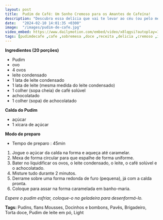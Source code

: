 ```yaml
---
layout: post
title:  Pudim de Café: Um Sonho Cremoso para os Amantes de Cafeína!
description: "Descubra essa delícia que vai te levar ao céu (ou pelo menos te dar um gás extra!)"
date:   "2024-02-10 14:01:35 +0300"
image:  "/images/pudim-de-cafe.jpg"
video_embed: https://www.dailymotion.com/embed/video/x8lqgsi?autoplay=1
tags: [pudimdecafe ,cafe ,sobremesa ,doce ,receita ,delicia ,cremoso ,instafood ,foodblogger]
---
```


**Ingredientes (20 porções)**

 - Pudim
 - ovo
- 4 ovos
- leite condensado
- 1 lata de leite condensado
- 1 lata de leite (mesma medida do leite condensado)
- 1 colher (sopa cheia) de café solúvel
- achocolatado
- 1 colher (sopa) de achocolatado

**Calda do Pudim**
- açúcar
- 1 xícara de açúcar

**Modo de preparo**
- Tempo de preparo : 45min

 1. Jogue o açúcar da calda na forma e aqueça até caramelar.
 2. Mexa de forma circular para que espalhe de forma uniforme.
 3. Bater no liquidificar os ovos, o leite condensado, o leite, o café
    solúvel e o achocolatado.
 4. Misture tudo durante 2 minutos.
 5. Derrame sobre uma forma redonda de furo (pequena), já com a calda
    pronta.
 6. Coloque para assar na forma caramelada em banho-maria.

_Espere o pudim esfriar, coloque-o na geladeira para desenformá-lo._

**Tags:**
Pudins, flans Mousses, Docinhos e bombons, Pavês, Brigadeiro, Torta doce, Pudim de leite em pó, Light
